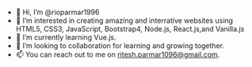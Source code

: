 - 👋 Hi, I’m @rioparmar1996
- 👀 I’m interested in creating amazing and interrative websites using HTML5, CSS3, JavaScript, Bootstrap4, Node.js, React.js,and Vanilla.js 
- 🌱 I’m currently learning Vue.js.
- 💞️ I’m looking to collaboration for learning and growing together.  
- 📫 You can reach out to me on ritesh.parmar1096@gmail.com.

<!---
rioparmar1996/rioparmar1996 is a ✨ special ✨ repository because its `README.md` (this file) appears on your GitHub profile.
You can click the Preview link to take a look at your changes.
--->


